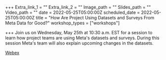 +++
Extra_link_1 = ""
Extra_link_2 = ""
Image_path = ""
Slides_path = ""
Video_path = ""
date = 2022-05-25T05:00:00Z
scheduled_date = 2022-05-25T05:00:00Z
title = "How Are Project Using Datasets and Surveys From Meta Data for Good?"
workshop_types = ["workshops"]

+++
Join us on Wednesday, May 25th at 10:30 a.m. EST for a session to learn how project teams are using Meta's datasets and surveys. During this session Meta's team will also explain upcoming changes in the datasets.

[Webex](https://worldbankgroup.webex.com/worldbankgroup/j.php?MTID=m33b21924dd1a9ddcf74116f274a408e2)
